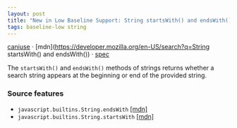```yaml
---
layout: post
title: "New in Low Baseline Support: String startsWith() and endsWith()"
tags: baseline-low string
---
```


[caniuse](https://caniuse.com/?search=string-startsends-with) · [mdn](https://developer.mozilla.org/en-US/search?q=String startsWith() and endsWith()) · [spec](https://tc39.es/ecma262/multipage/text-processing.html#sec-string-objects)

The `startsWith()` and `endsWith()` methods of strings returns whether a search string appears at the beginning or end of the provided string.

### Source features

- ``javascript.builtins.String.endsWith`` [[mdn]](https://developer.mozilla.org/en-US/search?q=javascript.builtins.String.endsWith)
- ``javascript.builtins.String.startsWith`` [[mdn]](https://developer.mozilla.org/en-US/search?q=javascript.builtins.String.startsWith)
